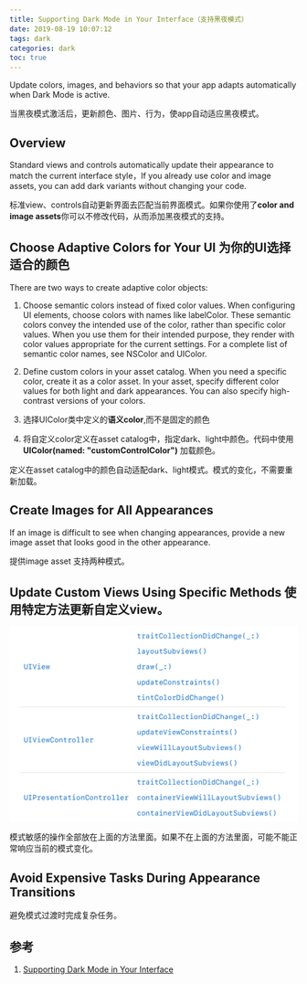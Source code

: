```yaml
---
title: Supporting Dark Mode in Your Interface（支持黑夜模式）
date: 2019-08-19 10:07:12
tags: dark
categories: dark
toc: true
---
```


Update colors, images, and behaviors so that your app adapts automatically when Dark Mode is active.

当黑夜模式激活后，更新颜色、图片、行为，使app自动适应黑夜模式。

<!--more-->


## Overview

Standard views and controls automatically update their appearance to match the current interface style，If you already use color and image assets, you can add dark variants without changing your code.

标准view、controls自动更新界面去匹配当前界面模式。如果你使用了**color and image assets**你可以不修改代码，从而添加黑夜模式的支持。


## Choose Adaptive Colors for Your UI 为你的UI选择适合的颜色

There are two ways to create adaptive color objects:

1. Choose semantic colors instead of fixed color values. When configuring UI elements, choose colors with names like labelColor. These semantic colors convey the intended use of the color, rather than specific color values. When you use them for their intended purpose, they render with color values appropriate for the current settings. For a complete list of semantic color names, see NSColor and UIColor.
2. Define custom colors in your asset catalog. When you need a specific color, create it as a color asset. In your asset, specify different color values for both light and dark appearances. You can also specify high-contrast versions of your colors.


1. 选择UIColor类中定义的**语义color**,而不是固定的颜色
2. 将自定义color定义在asset catalog中，指定dark、light中颜色。代码中使用**UIColor(named: "customControlColor")** 加载颜色。

定义在asset catalog中的颜色自动适配dark、light模式。模式的变化，不需要重新加载。


## Create Images for All Appearances

If an image is difficult to see when changing appearances, provide a new image asset that looks good in the other appearance.

提供image asset 支持两种模式。


## Update Custom Views Using Specific Methods 使用特定方法更新自定义view。


![](支持黑夜模式/1.png)

模式敏感的操作全部放在上面的方法里面。如果不在上面的方法里面，可能不能正常响应当前的模式变化。

## Avoid Expensive Tasks During Appearance Transitions

避免模式过渡时完成复杂任务。

## 参考 

1. [Supporting Dark Mode in Your Interface](https://developer.apple.com/documentation/appkit/supporting_dark_mode_in_your_interface)
